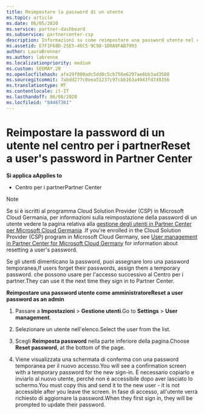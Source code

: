 ```yaml
---
title: Reimpostare la password di un utente
ms.topic: article
ms.date: 06/05/2020
ms.service: partner-dashboard
ms.subservice: partnercenter-csp
description: Informazioni su come reimpostare una password utente nel centro per i partner. Gli utenti riceveranno una password temporanea al successivo accesso al centro per i partner.
ms.assetid: E7F1F68D-25E5-46C5-9C98-1D0A9FAB7993
author: LauraBrenner
ms.author: labrenne
ms.localizationpriority: medium
ms.custom: SEOMAY.20
ms.openlocfilehash: afe29f800adc5dd8c5cb750a6297ae6bb3ad3588
ms.sourcegitcommit: 7abdd277c0eea51237c97cbb163a4943fd740356
ms.translationtype: MT
ms.contentlocale: it-IT
ms.lasthandoff: 06/06/2020
ms.locfileid: "84467361"
---
```

# <a name="reset-a-users-password-in-partner-center"></a><span data-ttu-id="a4af4-104">Reimpostare la password di un utente nel centro per i partner</span><span class="sxs-lookup"><span data-stu-id="a4af4-104">Reset a user's password in Partner Center</span></span>

<span data-ttu-id="a4af4-105">**Si applica a**</span><span class="sxs-lookup"><span data-stu-id="a4af4-105">**Applies to**</span></span>

- <span data-ttu-id="a4af4-106">Centro per i partner</span><span class="sxs-lookup"><span data-stu-id="a4af4-106">Partner Center</span></span>

> [!NOTE]  
> <span data-ttu-id="a4af4-107">Se si è iscritti al programma Cloud Solution Provider (CSP) in Microsoft Cloud Germania, per informazioni sulla reimpostazione della password di un utente vedere la pagina relativa alla [gestione degli utenti in Partner Center per Microsoft Cloud Germania](user-management-in-partner-center-for-microsoft-cloud-germany.md) .</span><span class="sxs-lookup"><span data-stu-id="a4af4-107">If you're enrolled in the Cloud Solution Provider (CSP) program in Microsoft Cloud Germany, see [User management in Partner Center for Microsoft Cloud Germany](user-management-in-partner-center-for-microsoft-cloud-germany.md) for information about resetting a user's password.</span></span>

<span data-ttu-id="a4af4-108">Se gli utenti dimenticano la password, puoi assegnare loro una password temporanea,</span><span class="sxs-lookup"><span data-stu-id="a4af4-108">If users forget their passwords, assign them a temporary password.</span></span> <span data-ttu-id="a4af4-109">che possono usare per l'accesso successivo al Centro per i partner.</span><span class="sxs-lookup"><span data-stu-id="a4af4-109">They can use it the next time they sign in to Partner Center.</span></span>

<span data-ttu-id="a4af4-110">**Reimpostare una password utente come amministratore**</span><span class="sxs-lookup"><span data-stu-id="a4af4-110">**Reset a user password as an admin**</span></span>

1. <span data-ttu-id="a4af4-111">Passare a **Impostazioni** &gt; **Gestione utenti**.</span><span class="sxs-lookup"><span data-stu-id="a4af4-111">Go to **Settings** &gt; **User management**.</span></span>

2. <span data-ttu-id="a4af4-112">Selezionare un utente nell'elenco.</span><span class="sxs-lookup"><span data-stu-id="a4af4-112">Select the user from the list.</span></span>

3. <span data-ttu-id="a4af4-113">Scegli **Reimposta password** nella parte inferiore della pagina.</span><span class="sxs-lookup"><span data-stu-id="a4af4-113">Choose **Reset password**, at the bottom of the page.</span></span>

4. <span data-ttu-id="a4af4-114">Viene visualizzata una schermata di conferma con una password temporanea per il nuovo accesso.</span><span class="sxs-lookup"><span data-stu-id="a4af4-114">You will see a confirmation screen with a temporary password for the new sign-in.</span></span> <span data-ttu-id="a4af4-115">È necessario copiarlo e inviarlo al nuovo utente, perché non è accessibile dopo aver lasciato lo schermo.</span><span class="sxs-lookup"><span data-stu-id="a4af4-115">You must copy this and send it to the new user - it is not accessible after you leave the screen.</span></span> <span data-ttu-id="a4af4-116">In fase di accesso, all'utente verrà richiesto di aggiornare la password.</span><span class="sxs-lookup"><span data-stu-id="a4af4-116">When they first sign in, they will be prompted to update their password.</span></span>

